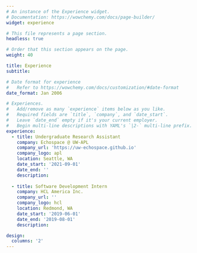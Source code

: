 ```yaml
---
# An instance of the Experience widget.
# Documentation: https://wowchemy.com/docs/page-builder/
widget: experience

# This file represents a page section.
headless: true

# Order that this section appears on the page.
weight: 40

title: Experience
subtitle:

# Date format for experience
#   Refer to https://wowchemy.com/docs/customization/#date-format
date_format: Jan 2006

# Experiences.
#   Add/remove as many `experience` items below as you like.
#   Required fields are `title`, `company`, and `date_start`.
#   Leave `date_end` empty if it's your current employer.
#   Begin multi-line descriptions with YAML's `|2-` multi-line prefix.
experience:
  - title: Undergraduate Research Assistant
    company: Echospace @ UW-APL
    company_url: 'https://uw-echospace.github.io'
    company_logo: apl
    location: Seattle, WA
    date_start: '2021-09-01'
    date_end: ''
    description:
        
  - title: Software Development Intern
    company: HCL America Inc.
    company_url: ''
    company_logo: hcl
    location: Redmond, WA
    date_start: '2019-06-01'
    date_end: '2019-08-01'
    description:

design:
  columns: '2'
---
```

